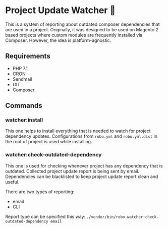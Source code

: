 # Project Update Watcher 🔎

This is a system of reporting about outdated composer dependencies that are used in a project.
Originally, it was designed to be used on Magento 2 based projects 
where custom modules are frequently installed via Composer.
However, the idea is platform-agnostic.

## Requirements

- PHP 7.1
- CRON
- Sendmail
- GIT
- Composer

## Commands

### watcher:install

This one helps to install everything that is needed to watch for project dependency updates. 
Configurations from `robo.yml` and `robo.yml.dist` in the root of project is used while installing. 

### watcher:check-outdated-dependency

This one is used for checking whenever project has any dependency that is outdated. 
Collected project update report is being sent by email.
Dependencies can be blacklisted to keep project update report clean and useful.

There are two types of reporting:
- email
- CLI

Report type can be specified this way:
`
./vendor/bin/robo watcher:check-outdated-dependency email
`
